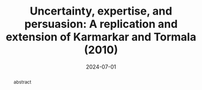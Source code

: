 ---
abstract: abstract
authors:
- Løhre, E., S. P. Chandrashekar., Mayiwar, L., & Hærem, T. 
date: "2024-07-01"
doi: ""
featured: true
image:
  focal_point: ""
  preview_only: false
projects: []
publication: '*Journal of Experimental Social Psychology*'
publication_short: ""
publication_types: ""
publishDate: "2024-07-01"
slides: #
summary: 
title: "Uncertainty, expertise, and persuasion: A replication and extension of Karmarkar and Tormala (2010)"
url_code: ""
url_dataset: ""
url_pdf: "JESP2024.pdf"
url_poster: ""
url_project: ""
url_slides: ""
url_source: #
url_video: ""
---